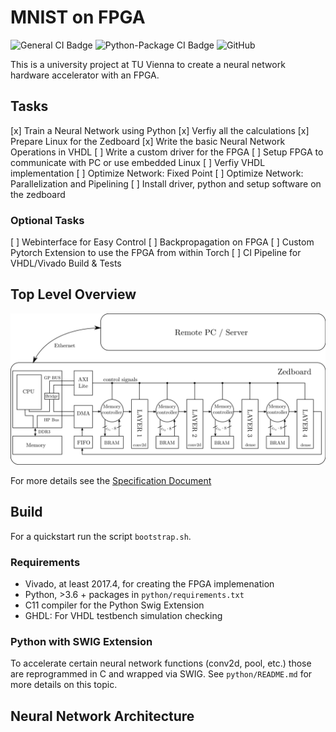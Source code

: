 # MNIST on FPGA

![General CI Badge](https://github.com/marbleton/FPGA_MNIST/workflows/CI/badge.svg)
![Python-Package CI Badge](https://github.com/marbleton/FPGA_MNIST/workflows/Python%20package/badge.svg)
![GitHub](https://img.shields.io/github/license/marbleton/FPGA_MNIST)

This is a university project at TU Vienna to create a neural network hardware accelerator with an FPGA.

## Tasks

[x] Train a Neural Network using Python
[x] Verfiy all the calculations
[x] Prepare Linux for the Zedboard
[x] Write the basic Neural Network Operations in VHDL
[ ] Write a custom driver for the FPGA
[ ] Setup FPGA to communicate with PC or use embedded Linux
[ ] Verfiy VHDL implementation
[ ] Optimize Network: Fixed Point
[ ] Optimize Network: Parallelization and Pipelining
[ ] Install driver, python and setup software on the zedboard

### Optional Tasks

[ ] Webinterface for Easy Control
[ ] Backpropagation on FPGA
[ ] Custom Pytorch Extension to use the FPGA from within Torch
[ ] CI Pipeline for VHDL/Vivado Build & Tests

## Top Level Overview

![System Overview](tex/specification/svg-extract/1-NN-concept_svg-tex.png "Top Level Overview")

For more details see the [Specification Document](tex/specification/specification.pdf)


## Build

For a quickstart run the script `bootstrap.sh`.

### Requirements

- Vivado, at least 2017.4, for creating the FPGA implemenation
- Python, >3.6 + packages in `python/requirements.txt`
- C11 compiler for the Python Swig Extension
- GHDL: For VHDL testbench simulation checking

### Python with SWIG Extension

To accelerate certain neural network functions (conv2d, pool, etc.) those are reprogrammed in C and wrapped via SWIG. See `python/README.md` for more details on this topic.

## Neural Network Architecture
